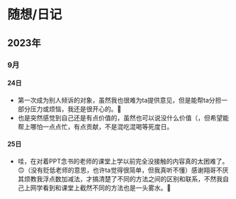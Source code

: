 # 随想/日记

## 2023年

### 9月

#### 24日

* 第一次成为别人倾诉的对象，虽然我也很难为ta提供意见，但是能帮ta分担一部分压力或烦恼，我还是很开心的。🙂
* 也是突然感觉到自己还是有点价值的，虽然也可以说没什么价值（，但希望能帮上哪怕一点点忙，有点贡献，不是混吃混喝等死度日。

#### 25日

* 哇，在对着PPT念书的老师的课堂上学以前完全没接触的内容真的太困难了。🙃（没有贬低老师的意思，也许ta觉得很简单，但我真听不懂）感谢翔哥不厌其烦教我浮点数加减法，才搞清楚了不同的方法之间的区别和联系，不然我自己上网学看到和课堂上截然不同的方法也是一头雾水。🫠